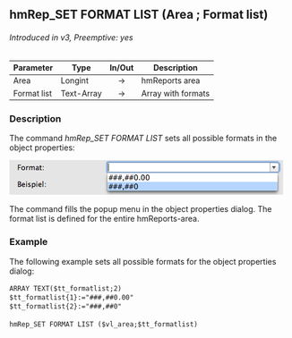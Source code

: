 ## hmRep_SET FORMAT LIST (Area ; Format list)
###### Introduced in v3, Preemptive: yes

|Parameter|Type|In/Out|Description
|---|---|:---:|---
|Area|Longint|→|hmReports area
|Format list|Text-Array|→|Array with formats

### Description
The command *hmRep_SET FORMAT LIST* sets all possible formats in the object properties:

![Format Popup](../Pictures/FormatPopup.png)

The command fills the popup menu in the object properties dialog.
The format list is defined for the entire hmReports-area.

### Example
The following example sets all possible formats for the object properties dialog:

```4d
ARRAY TEXT($tt_formatlist;2)
$tt_formatlist{1}:="###,##0.00"
$tt_formatlist{2}:="###,##0"

hmRep_SET FORMAT LIST ($vl_area;$tt_formatlist)
 ```
